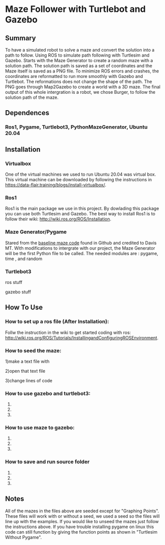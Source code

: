# Maze Follower with Turtlebot and Gazebo
## Summary

To have a simulated robot to solve a maze and convert the solution into a path to follow. Using ROS to simulate path following with Turtlesim and Gazebo. Starts with the Maze Generator to create a random maze with a solution path. The solution path is saved as a set of coordinates and the Maze itself is saved as a PNG file. To minimize ROS errors and crashes, the coordinates are reformatted to run more smoothly with Gazebo and Turtlebot. The reformations does not change the shape of the path. The PNG goes through Map2Gazebo to create a world with a 3D maze. The final output of this whole intergration is a robot, we chose Burger, to follow the solution path of the maze.

## Dependences
### Ros1, Pygame, Turtlebot3, PythonMazeGenerator, Ubuntu 20.04
## Installation
### Virtualbox
One of the virtual machines we used to run Ubuntu 20.04 was virtual box. This virtual machine can be downloaded by following the instructions in https://data-flair.training/blogs/install-virtualbox/.

### Ros1

Ros1 is the main package we use in this project. By dowlading this package you can use both Turtlesim and Gazebo. The best way to install Ros1 is to follow their wiki: http://wiki.ros.org/ROS/Installation.
### Maze Generator/Pygame

Stared from the [baseline maze code]( https://github.com/tonypdavis/PythonMazeGenerator) found in Github and credited to Davis MT. With modifications to intergrate with our project, the Maze Generator will be the first Python file to be called. The needed modules are : pygame, time , and random        

### Turtlebot3



ros stuff


gazebo stuff


## How To Use

### How to set up a ros file (After Installation): 

Follw the instruction in the wiki to get started coding with ros: http://wiki.ros.org/ROS/Tutorials/InstallingandConfiguringROSEnvironment.

### How to seed the maze:
1)make a text file with 

2)open that text file 

3)change lines of code

### How to use gazebo and turtlebot3:
1)

2)

3)
### How to use maze to gazebo:
1)

2)

3)
### How to save and run source folder
1)

2)

3)
## Notes

All of the mazes in the files above are seeded except for "Graphing Points". These files will work with or without a seed, we used a seed so the files will line up with the examples. If you would like to unseed the mazes just follow the instructions above. If you have trouble installing pygame on linux this code can still function by giving the function points as shown in "Turtlesim Without Pygame".


